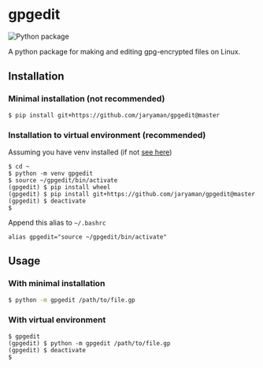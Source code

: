 # gpgedit

![Python package](https://github.com/jaryaman/gpgedit/workflows/Python%20package/badge.svg)

A python package for making and editing gpg-encrypted files on Linux.

## Installation
### Minimal installation (not recommended)
```
$ pip install git+https://github.com/jaryaman/gpgedit@master
```

### Installation to virtual environment (recommended)
Assuming you have venv installed (if not [see here](https://packaging.python.org/guides/installing-using-pip-and-virtual-environments/))

```
$ cd ~
$ python -m venv gpgedit
$ source ~/gpgedit/bin/activate
(gpgedit) $ pip install wheel
(gpgedit) $ pip install git+https://github.com/jaryaman/gpgedit@master
(gpgedit) $ deactivate
$
```
Append this alias to `~/.bashrc`
```
alias gpgedit="source ~/gpgedit/bin/activate"
```

## Usage
### With minimal installation
```bash
$ python -m gpgedit /path/to/file.gp
```

### With virtual environment
```
$ gpgedit
(gpgedit) $ python -m gpgedit /path/to/file.gp
(gpgedit) $ deactivate
$ 
```
